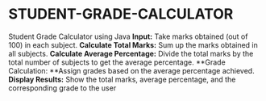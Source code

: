 # STUDENT-GRADE-CALCULATOR
Student Grade Calculator using Java
**Input:** Take marks obtained (out of 100) in each subject.
**Calculate Total Marks:** Sum up the marks obtained in all subjects.
**Calculate Average Percentage:** Divide the total marks by the total number of subjects to
get the average percentage.
**Grade Calculation: **Assign grades based on the average percentage achieved.
**Display Results:** Show the total marks, average percentage, and the corresponding grade
to the user
